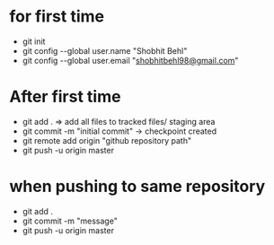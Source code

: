 # for first time
* git init
* git config --global user.name "Shobhit Behl"
* git config --global user.email "shobhitbehl98@gmail.com"
# After first time
* git add . => add all files to tracked files/ staging area
* git commit -m "initial commit" -> checkpoint created
* git remote add origin "github repository path"
* git push -u origin master

# when pushing to same repository
* git add .
* git commit -m "message"
* git push -u origin master